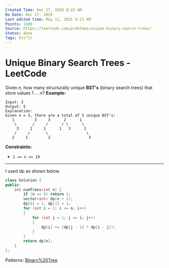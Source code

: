 ```yaml
---
Created Time: Dec 27, 2020 8:22 AM
Do Date: Dec 27, 2020
Last edited time: May 11, 2021 9:11 AM
Points: 1500
Source: https://leetcode.com/problems/unique-binary-search-trees/
Status: done
Tags: O(n^2)
---
```


# Unique Binary Search Trees - LeetCode

Given *n*, how many structurally unique **BST's** (binary search trees) that store values 1 ... *n*?
**Example:**
```
Input: 3
Output: 5
Explanation:
Given n = 3, there are a total of 5 unique BST's:
   1         3     3      2      1
    \       /     /      / \      \
     3     2     1      1   3      2
    /     /       \                 \
   2     1         2                 3
```
**Constraints:**
- `1 <= n <= 19`
---
I used dp as shown below. 
```cpp
class Solution {
public:
    int numTrees(int n) {
        if (n == 0) return 1; 
        vector<int> dp(n + 1);
        dp[0] = 1, dp[1] = 1;
        for (int i = 2; i <= n; i++)
        {
            for (int j = 1; j <= i; j++)
            {
                dp[i] += (dp[j - 1] * dp[i - j]);
            }
        }
        return dp[n]; 
    }
};
```
Patterns: [Binary%20Tree](Binary%20Tree.md)